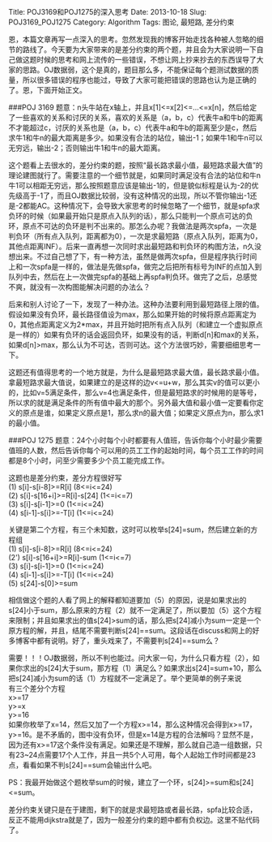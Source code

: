 Title: POJ3169和POJ1275的深入思考
Date: 2013-10-18
Slug: POJ3169_POJ1275
Category: Algorithm
Tags: 图论, 最短路, 差分约束

恩，本篇文章再写一点深入的思考。忽然发现我的博客开始走找各种被人忽略的细节的路线了。今天要为大家带来的是差分约束的两个题，并且会为大家说明一下自己做这题时候的思考和网上流传的一些错误，不想让网上抄来抄去的东西误导了大家的思路。OJ数据弱，这个是真的，题目那么多，不能保证每个题测试数据的质量，所以很多错误的程序也能过，导致了大家可能把错误的思路也认为是正确的了。恩，下面开始正文。

###POJ 3169
题意：n头牛站在x轴上，并且x[1]<=x[2]<=...<=x[n]，然后给定了一些喜欢的关系和讨厌的关系，喜欢的关系是（a，b，c）代表牛a和牛b的距离不才能超过c，讨厌的关系也是（a，b，c）代表牛a和牛b的距离至少是c，然后求牛1和牛n的最大距离是多少。如果没有合法的站位，输出-1；如果牛1和牛n可以无穷远，输出-2；否则输出牛1和牛n的最大距离。

这个题看上去很水的，差分约束的题，按照“最长路求最小值，最短路求最大值”的理论建图就行了。需要注意的一个细节就是，如果同时满足没有合法的站位和牛n牛1可以相距无穷远，那么按照题意应该是输出-1的，但是貌似标程是认为-2的优先级高于-1了，而且OJ数据比较弱，没有这种情况的出现，所以不管你输出-1还是-2都能AC。这种情况下，会导致大家思考的时候忽略了一个细节，就是spfa求负环的时候（如果最开始只是原点入队列的话），那么只能判一个原点可达的负环，原点不可达的负环是判不出来的。那怎么办呢？我做法是两次spfa，一次是判负环（所有点入队列，距离都为0），一次是求最短路（原点入队列，距离为0，其他点距离INF）。后来一直再想一次同时求出最短路和判负环的构图方法，n久没想出来。不过自己想了下，有一种方法，虽然是做两次spfa，但是程序执行时间上和一次spfa是一样的，做法是先做spfa，做完之后把所有标号为INF的点加入到队列中去，然后在上一次做完spfa的基础上再spfa判负环。做完了之后，总感觉不爽，就没有一次构图能解决问题的办法么？

后来和别人讨论了一下，发现了一种办法。这种办法要利用到最短路径上限的值。假设如果没有负环，最长路径值设为max，那么如果开始的时候将原点距离定为0，其他点距离定义为2*max，并且开始时把所有点入队列（和建立一个虚拟原点是一样的）如果有负环的话会返回负环，如果没有的话，判断d[n]和max的关系，如果d[n]>max，那么认为不可达，否则可达。这个方法很巧妙，需要细细思考一下。

这题还有值得思考的一个地方就是，为什么是最短路求最大值，最长路求最小值。拿最短路求最大值说，如果建立的是这样的边v<=u+w，那么其实v的值可以更小的，比如v=5满足条件，那么v=4也满足条件，但是最短路求的时候用的是等号，所以求的就是满足条件的所有值中最大的那个。另外最大值和最小值一定要看你定义的原点是谁，如果定义原点是1，那么求n的最大值；如果定义原点为n，那么求1的最小值。

###POJ 1275
题意：24个小时每个小时都要有人值班，告诉你每个小时最少需要值班的人数，然后告诉你每个可以用的员工工作的起始时间，每个员工工作的时间都是8个小时，问至少需要多少个员工能完成工作。

这题也是差分约束，差分方程很好写  
(1) s[i]-s[i-8]>=R[i]        (8<=i<=24)  
(2) s[i]-s[16+i]>=R[i]-s[24] (1<=i<=7)  
(3) s[i]-s[i-1]>=0           (1<=i<=24)  
(4) s[i-1]-s[i]>=-T[i]       (1<=i<=24)

关键是第二个方程，有三个未知数，这时可以枚举s[24]=sum，然后建立新的方程组  
(1) s[i]-s[i-8]>=R[i]        (8<=i<=24)  
(2') s[i]-s[16+i]>=R[i]-sum   (1<=i<=7)  
(3) s[i]-s[i-1]>=0           (1<=i<=24)  
(4) s[i-1]-s[i]>=-T[i]       (1<=i<=24)  
(5) s[24]-s[0]>=sum

相信做这个题的人看了网上的解释都知道要加（5）的原因，说是如果求出的s[24]小于sum，那么原来的方程（2）就不一定满足了，所以要加（5）这个方程来限制；并且如果求出的值s[24]>sum的话，那么把s[24]减小为sum一定是一个原方程的解，并且，结尾不需要判断s[24]==sum。这段话在discuss和网上的好多博客中都有说明。好了，重头戏来了，不需要判s[24]==sum么？

需要！！！OJ数据弱，所以不判也能过。问大家一句，为什么只看方程（2），如果你求出的s[24]大于sum，那方程（1）满足么？如果求出s[24]=sum+10，那么把s[24]减小为sum的话（1）方程就不一定满足了。举个更简单的例子来说  
有三个差分个方程  
x>=17  
y>=x  
y>=16  
如果你枚举了x=14，然后又加了一个方程x>=14，那么这种情况会得到x>=17，y>=16。是不矛盾的，图中没有负环，但是x=14是方程的合法解吗？显然不是，因为还有x>=17这个条件没有满足。如果还是不理解，那么就自己造一组数据，只有23~24点需要17个人工作，并且一共5个人可用，每个人起始工作时间都是23点，看看如果不判s[24]==sum会输出什么吧。

PS：我最开始做这个题枚举sum的时候，建立了一个环，s[24]>=sum和s[24]<=sum。

差分约束关键只是在于建图，剩下的就是求最短路或者最长路，spfa比较合适，反正不能用dijkstra就是了，因为一般差分约束的题中都有负权边。这里不贴代码了。
